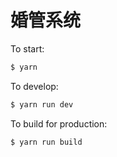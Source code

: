 # 婚管系统

To start:

```bash
$ yarn
```

To develop:


```bash
$ yarn run dev
```



To build for production:

```bash
$ yarn run build
```